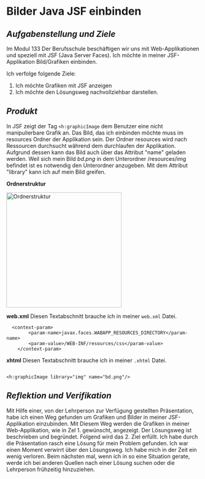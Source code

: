 # Bilder Java JSF einbinden
## _Aufgabenstellung und Ziele_ ##

Im Modul 133 Der Berufsschule beschäftigen wir uns mit Web-Applikationen und speziell mit JSF (Java Server Faces). 
Ich möchte in meiner JSF-Applikation Bild/Grafiken einbinden.

Ich verfolge folgende Ziele:
1. Ich möchte Grafiken mit JSF anzeigen
2. Ich möchte den Lösungsweg nachvollziehbar darstellen.

## _Produkt_ ##

In JSF zeigt der Tag `<h:graphicImage` dem Benutzer eine nicht manipulierbare Grafik an. 
Das Bild, das ich einbinden möchte muss im resources Ordner der Applikation sein. Der Ordner resources wird nach Ressourcen durchsucht während dem durchlaufen der Applikation.
Aufgrund dessen kann das Bild auch über das Attribut "name" geladen werden.
Weil sich mein Bild *bd.png* in dem Unterordner /resources/img befindet ist es notwendig den Unterordner anzugeben. 
Mit dem Attribut "library" kann ich auf mein Bild greifen.

**Ordnerstruktur**

<img width="300" alt="Ordnerstruktur" src="https://user-images.githubusercontent.com/89779667/131359470-85262486-5a21-4897-9b25-9ffefa30bc1f.PNG">


**web.xml**
Diesen Textabschnitt brauche ich in meiner `web.xml` Datei.
``` 
  <context-param>
        <param-name>javax.faces.WABAPP_RESOURCES_DIRECTORY</param-name>
        <param-value>/WEB-INF/resources/css</param-value>
    </context-param>
``` 
**xhtml**
Diesen Textabschnitt brauche ich in meiner `.xhtml` Datei.
```

<h:graphicImage library="img" name="bd.png"/>
```
## _Reflektion und Verifikation_ ##

Mit Hilfe einer, von der Lehrperson zur Verfügung gestellten Präsentation, habe ich einen Weg gefunden um Grafiken und Bilder in meiner JSF-Applikation einzubinden. 
Mit Diesem Weg werden die Grafiken in meiner Web-Applikation, wie in Zel 1. gewünscht, angezeigt.
Der Lösungsweg ist beschrieben und begründet. Folgend wird das 2. Ziel erfüllt.
Ich habe durch die Präsentation rasch eine Lösung für mein Problem gefunden. Ich war einen Moment verwirrt über den Lösungsweg. Ich habe mich in der Zeit ein wenig verloren. 
Beim nächsten mal, wenn ich in so eine Situation gerate, werde ich bei anderen Quellen nach einer Lösung suchen oder die Lehrperson frühzeitig hinzuziehen.
